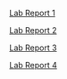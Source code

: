 [Lab Report 1](https://justin6liu.github.io/cse15l-lab-reports/lab-report-1-week-0.html)

[Lab Report 2](https://justin6liu.github.io/cse15l-lab-reports/lab-report-2-week-1.html)

[Lab Report 3](https://justin6liu.github.io/cse15l-lab-reports/lab-report-3-week-3.html)

[Lab Report 4](https://justin6liu.github.io/cse15l-lab-reports/lab-report-4-week-5.html)
